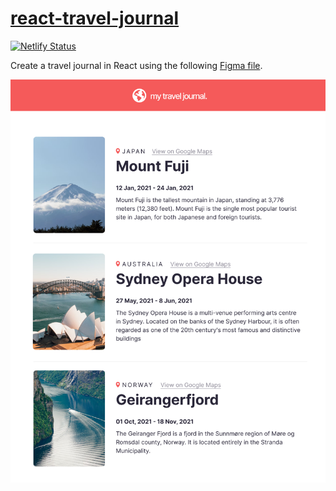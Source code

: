 # [react-travel-journal](https://react-trav-journal.netlify.app/)

[![Netlify Status](https://api.netlify.com/api/v1/badges/847a41a2-aa96-4476-b4a1-75162c951086/deploy-status)](https://app.netlify.com/sites/react-trav-journal/deploys)

Create a travel journal in React using the following [Figma file](https://www.figma.com/file/QG4cOExkdbIbhSfWJhs2gs/Travel-Journal?t=pKxgcahy2AbvWR8F-0).

![Design screenshot](/src/assets/figma.png)
